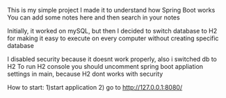 This is my simple project
I made it to understand how Spring Boot works
You can add some notes here and then search in your notes

Initially, it worked on mySQL, but then I decided to switch database to H2 for making it easy to execute on every 
computer without creating specific database

I disabled security  because it doesnt work properly, also i switched db to H2
To run H2 console you should uncomment spring boot appliation settings in main, because H2 dont works with security

How to start:
    1)start application
    2) go to http://127.0.0.1:8080/